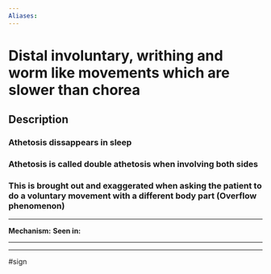 ```yaml
---
Aliases:
---
```

# Distal involuntary, writhing and worm like movements which are slower than chorea
## Description
### Athetosis dissappears in sleep
### Athetosis is called double athetosis when involving both sides 
### This is brought out and exaggerated when asking the patient to do a voluntary movement with a different body part (Overflow phenomenon)

---
**Mechanism:**
**Seen in:** 

---


---
#sign 